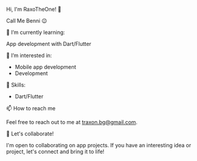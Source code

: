 Hi, I'm RaxoTheOne! 👋

Call Me Benni 😉

🌱 I’m currently learning:

App development with Dart/Flutter

👀 I’m interested in:

- Mobile app development
- Development

💼 Skills:

- Dart/Flutter

📫 How to reach me

Feel free to reach out to me at traxon.bg@gmail.com.

🚀 Let's collaborate!

I'm open to collaborating on app projects. If you have an interesting idea or project, let's connect and bring it to life!



<!---
RaxoTheOne/RaxoTheOne is a ✨ special ✨ repository because its `README.md` (this file) appears on your GitHub profile.
You can click the Preview link to take a look at your changes.
--->
